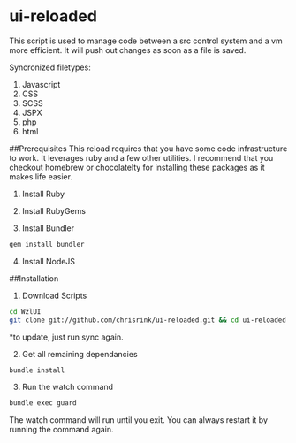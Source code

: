 ui-reloaded
===========

This script is used to manage code between a src control system and a vm more efficient. It will push out changes as soon as a file is saved.

Syncronized filetypes:

1. Javascript
2. CSS
3. SCSS
3. JSPX
4. php
5. html

##Prerequisites
This reload requires that you have some code infrastructure to work. It leverages ruby and a few other utilities. I recommend that you checkout homebrew or chocolatelty for installing these packages as it makes life easier.
1. Install Ruby

2. Install RubyGems

3. Install Bundler
```bash
gem install bundler
```

4. Install NodeJS

##Installation
1. Download Scripts
```bash
cd WzlUI
git clone git://github.com/chrisrink/ui-reloaded.git && cd ui-reloaded && ./sync.sh
```
*to update, just run sync again.

2. Get all remaining dependancies
```bash
bundle install
```

3. Run the watch command
```bash
bundle exec guard
```
The watch command will run until you exit. You can always restart it by running the command again.
